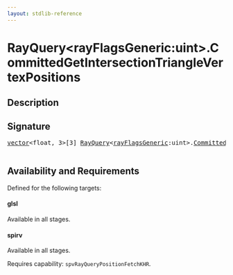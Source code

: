 ```yaml
---
layout: stdlib-reference
---
```


# RayQuery\<rayFlagsGeneric:uint\>\.CommittedGetIntersectionTriangleVertexPositions

## Description





## Signature 

<pre>
<a href="/stdlib-reference/types/vector/index" class="code_type">vector</a>&lt;float, 3&gt;[3] <a href="/stdlib-reference/types/RayQuery/index" class="code_type">RayQuery</a>&lt;<a href="/stdlib-reference/types/RayQuery/index#typeparam-rayFlagsGeneric" class="code_var">rayFlagsGeneric</a>:uint&gt;.<a href="/stdlib-reference/types/RayQuery/CommittedGetIntersectionTriangleVertexPositions">CommittedGetIntersectionTriangleVertexPositions</a>();

</pre>

## Availability and Requirements

Defined for the following targets:

#### glsl
Available in all stages.

#### spirv
Available in all stages.

Requires capability: `spvRayQueryPositionFetchKHR`.


